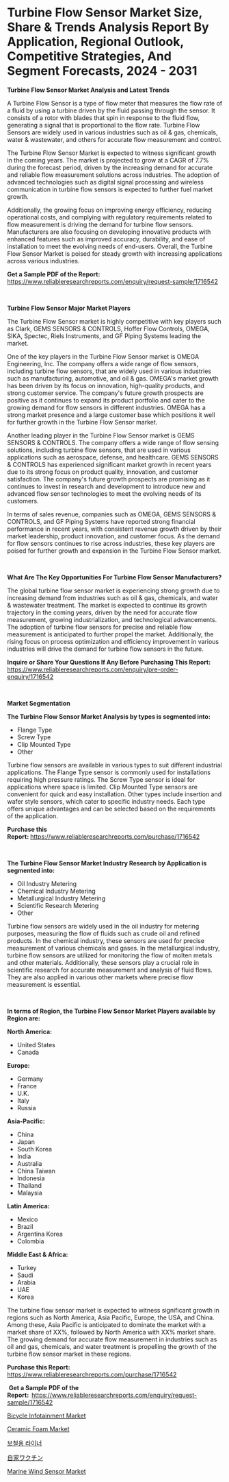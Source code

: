 <p><h1>Turbine Flow Sensor Market Size, Share & Trends Analysis Report By Application, Regional Outlook, Competitive Strategies, And Segment Forecasts, 2024 - 2031</h1></p><p><strong>Turbine Flow Sensor Market Analysis and Latest Trends</strong></p>
<p><p>A Turbine Flow Sensor is a type of flow meter that measures the flow rate of a fluid by using a turbine driven by the fluid passing through the sensor. It consists of a rotor with blades that spin in response to the fluid flow, generating a signal that is proportional to the flow rate. Turbine Flow Sensors are widely used in various industries such as oil & gas, chemicals, water & wastewater, and others for accurate flow measurement and control.</p><p>The Turbine Flow Sensor Market is expected to witness significant growth in the coming years. The market is projected to grow at a CAGR of 7.7% during the forecast period, driven by the increasing demand for accurate and reliable flow measurement solutions across industries. The adoption of advanced technologies such as digital signal processing and wireless communication in turbine flow sensors is expected to further fuel market growth.</p><p>Additionally, the growing focus on improving energy efficiency, reducing operational costs, and complying with regulatory requirements related to flow measurement is driving the demand for turbine flow sensors. Manufacturers are also focusing on developing innovative products with enhanced features such as improved accuracy, durability, and ease of installation to meet the evolving needs of end-users. Overall, the Turbine Flow Sensor Market is poised for steady growth with increasing applications across various industries.</p></p>
<p><strong>Get a Sample PDF of the Report:&nbsp;</strong> <a href="https://www.reliableresearchreports.com/enquiry/request-sample/1716542">https://www.reliableresearchreports.com/enquiry/request-sample/1716542</a></p>
<p>&nbsp;</p>
<p><strong>Turbine Flow Sensor Major Market Players</strong></p>
<p><p>The Turbine Flow Sensor market is highly competitive with key players such as Clark, GEMS SENSORS & CONTROLS, Hoffer Flow Controls, OMEGA, SIKA, Spectec, Riels Instruments, and GF Piping Systems leading the market. </p><p>One of the key players in the Turbine Flow Sensor market is OMEGA Engineering, Inc. The company offers a wide range of flow sensors, including turbine flow sensors, that are widely used in various industries such as manufacturing, automotive, and oil & gas. OMEGA's market growth has been driven by its focus on innovation, high-quality products, and strong customer service. The company's future growth prospects are positive as it continues to expand its product portfolio and cater to the growing demand for flow sensors in different industries. OMEGA has a strong market presence and a large customer base which positions it well for further growth in the Turbine Flow Sensor market.</p><p>Another leading player in the Turbine Flow Sensor market is GEMS SENSORS & CONTROLS. The company offers a wide range of flow sensing solutions, including turbine flow sensors, that are used in various applications such as aerospace, defense, and healthcare. GEMS SENSORS & CONTROLS has experienced significant market growth in recent years due to its strong focus on product quality, innovation, and customer satisfaction. The company's future growth prospects are promising as it continues to invest in research and development to introduce new and advanced flow sensor technologies to meet the evolving needs of its customers.</p><p>In terms of sales revenue, companies such as OMEGA, GEMS SENSORS & CONTROLS, and GF Piping Systems have reported strong financial performance in recent years, with consistent revenue growth driven by their market leadership, product innovation, and customer focus. As the demand for flow sensors continues to rise across industries, these key players are poised for further growth and expansion in the Turbine Flow Sensor market.</p></p>
<p>&nbsp;</p>
<p><strong>What Are The Key Opportunities For Turbine Flow Sensor Manufacturers?</strong></p>
<p><p>The global turbine flow sensor market is experiencing strong growth due to increasing demand from industries such as oil & gas, chemicals, and water & wastewater treatment. The market is expected to continue its growth trajectory in the coming years, driven by the need for accurate flow measurement, growing industrialization, and technological advancements. The adoption of turbine flow sensors for precise and reliable flow measurement is anticipated to further propel the market. Additionally, the rising focus on process optimization and efficiency improvement in various industries will drive the demand for turbine flow sensors in the future.</p></p>
<p><strong>Inquire or Share Your Questions If Any Before Purchasing This Report:</strong> <a href="https://www.reliableresearchreports.com/enquiry/pre-order-enquiry/1716542">https://www.reliableresearchreports.com/enquiry/pre-order-enquiry/1716542</a></p>
<p>&nbsp;</p>
<p><strong>Market Segmentation</strong></p>
<p><strong>The Turbine Flow Sensor Market Analysis by types is segmented into:</strong></p>
<p><ul><li>Flange Type</li><li>Screw Type</li><li>Clip Mounted Type</li><li>Other</li></ul></p>
<p><p>Turbine flow sensors are available in various types to suit different industrial applications. The Flange Type sensor is commonly used for installations requiring high pressure ratings. The Screw Type sensor is ideal for applications where space is limited. Clip Mounted Type sensors are convenient for quick and easy installation. Other types include insertion and wafer style sensors, which cater to specific industry needs. Each type offers unique advantages and can be selected based on the requirements of the application.</p></p>
<p><strong>Purchase this Report:&nbsp;</strong><a href="https://www.reliableresearchreports.com/purchase/1716542">https://www.reliableresearchreports.com/purchase/1716542</a></p>
<p>&nbsp;</p>
<p><strong>The Turbine Flow Sensor Market Industry Research by Application is segmented into:</strong></p>
<p><ul><li>Oil Industry Metering</li><li>Chemical Industry Metering</li><li>Metallurgical Industry Metering</li><li>Scientific Research Metering</li><li>Other</li></ul></p>
<p><p>Turbine flow sensors are widely used in the oil industry for metering purposes, measuring the flow of fluids such as crude oil and refined products. In the chemical industry, these sensors are used for precise measurement of various chemicals and gases. In the metallurgical industry, turbine flow sensors are utilized for monitoring the flow of molten metals and other materials. Additionally, these sensors play a crucial role in scientific research for accurate measurement and analysis of fluid flows. They are also applied in various other markets where precise flow measurement is essential.</p></p>
<p>&nbsp;</p>
<p><strong>In terms of Region, the Turbine Flow Sensor Market Players available by Region are:</strong></p>
<p>
    <p> <strong> North America: </strong>
        <ul>
            <li>United States</li>
            <li>Canada</li>
        </ul>
        </p> 
    <p> <strong> Europe: </strong>
        <ul>
            <li>Germany</li>
            <li>France</li>
            <li>U.K.</li>
            <li>Italy</li>
            <li>Russia</li>
        </ul>
        </p> 
    <p> <strong> Asia-Pacific: </strong>
        <ul>
            <li>China</li>
            <li>Japan</li>
            <li>South Korea</li>
            <li>India</li>
            <li>Australia</li>
            <li>China Taiwan</li>
            <li>Indonesia</li>
            <li>Thailand</li>
            <li>Malaysia</li>
        </ul>
        </p> 
    <p> <strong> Latin America: </strong>
        <ul>
            <li>Mexico</li>
            <li>Brazil</li>
            <li>Argentina Korea</li>
            <li>Colombia</li>
        </ul>
        </p> 
    <p> <strong> Middle East & Africa: </strong>
        <ul>
            <li>Turkey</li>
            <li>Saudi</li>
            <li>Arabia</li>
            <li>UAE</li>
            <li>Korea</li>
        </ul>
    </p>
    </p>
<p><p>The turbine flow sensor market is expected to witness significant growth in regions such as North America, Asia Pacific, Europe, the USA, and China. Among these, Asia Pacific is anticipated to dominate the market with a market share of XX%, followed by North America with XX% market share. The growing demand for accurate flow measurement in industries such as oil and gas, chemicals, and water treatment is propelling the growth of the turbine flow sensor market in these regions.</p></p>
<p><strong>Purchase this Report: </strong><a href="https://www.reliableresearchreports.com/purchase/1716542">https://www.reliableresearchreports.com/purchase/1716542</a></p>
<p>&nbsp;<strong>Get a Sample PDF of the Report:&nbsp;&nbsp;</strong><a href="https://www.reliableresearchreports.com/enquiry/request-sample/1716542">https://www.reliableresearchreports.com/enquiry/request-sample/1716542</a></p>
<p><strong></strong></p>
<p><p><a href="https://github.com/Sarissaschmalingtr6fz2739/Market-Research-Report-List-1/blob/main/bicycle-infotainment-market.md">Bicycle Infotainment Market</a></p><p><a href="https://view.publitas.com/reportprime-1/ceramic-foam-market-provides-detailed-segmentation-of-this-market-based-on-type-application-and-region-and-forecast-for-the-period-from-2024-2031/">Ceramic Foam Market</a></p><p><a href="https://medium.com/@whitneyboyettebo9kiw7yr13/%EB%B3%B4%EC%B2%B4-%ED%94%84%EB%A1%9C%EC%8A%A4%ED%85%8C%ED%8B%B1-%EB%9D%BC%EC%9D%B4%EB%84%88-%EC%8B%9C%EC%9E%A5-%EC%8B%9C%EC%9E%A5-cagr-%EC%8B%9C%EC%9E%A5-%EB%8F%99%ED%96%A5-%EB%B0%8F-%EC%84%B1%EC%9E%A5-%EC%A0%84%EB%9E%B5%EC%97%90-%EB%8C%80%ED%95%9C-%ED%86%B5%EC%B0%B0%EB%A0%A5-cff50ff220be">보철용 라이너</a></p><p><a href="https://medium.com/@danilocardozo_82/%E8%87%AA%E5%B7%B1%E5%85%8D%E7%96%AB%E3%83%AF%E3%82%AF%E3%83%81%E3%83%B3%E5%B8%82%E5%A0%B4-2031%E5%B9%B4%E3%81%BE%E3%81%A7%E3%81%AE%E6%88%90%E5%8A%9F%E3%81%99%E3%82%8B%E3%83%93%E3%82%B8%E3%83%8D%E3%82%B9%E6%88%A6%E7%95%A5%E3%81%AE%E9%8D%B5-a785bfefd426">自家ワクチン</a></p><p><a href="https://github.com/jodemen/Market-Research-Report-List-1/blob/main/marine-wind-sensor-market.md">Marine Wind Sensor Market</a></p></p>